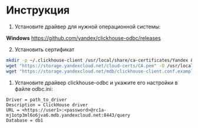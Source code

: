# Инструкция

1. Установите драйвер для нужной операционной системы:

**Windows** <https://github.com/yandex/clickhouse-odbc/releases>

2. Установить сертификат

```bash
mkdir -p ~/.clickhouse-client /usr/local/share/ca-certificates/Yandex && \
wget "https://storage.yandexcloud.net/cloud-certs/CA.pem" -O /usr/local/share/ca-certificates/Yandex/YandexInternalRootCA.crt && \
wget "https://storage.yandexcloud.net/mdb/clickhouse-client.conf.example" -O ~/.clickhouse-client/config.xml
```

1. Установите драйвер clickhouse-odbc и укажите его настройки в файле odbc.ini:

```
Driver = path_to_driver
Description = ClickHouse driver
URL = <https://user1>:<password>@rc1a-mj1otp3ml6o6jva6.mdb.yandexcloud.net:8443/query
Database = db1
```